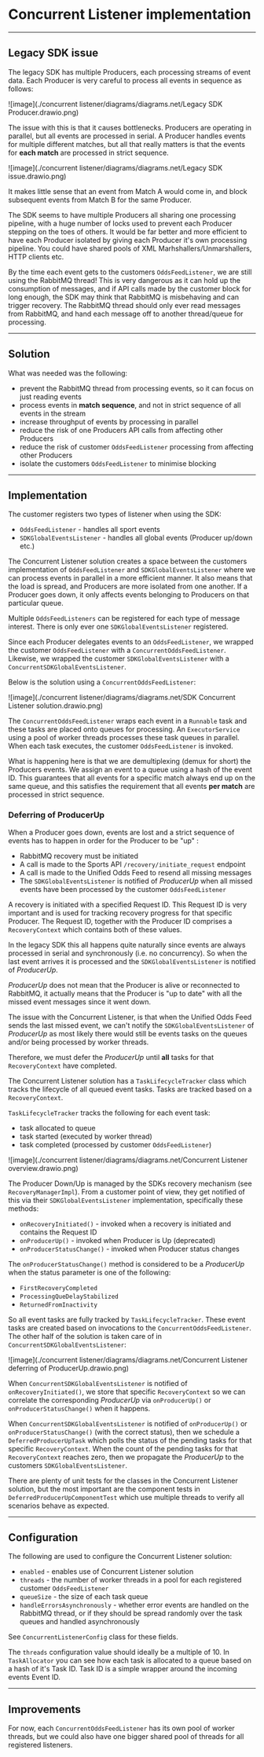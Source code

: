 # Concurrent Listener implementation


----
## Legacy SDK issue

The legacy SDK has multiple Producers, each processing streams of event data. Each Producer
is very careful to process all events in sequence as follows:

![image](./concurrent listener/diagrams/diagrams.net/Legacy SDK Producer.drawio.png)

The issue with this is that it causes bottlenecks. Producers are operating in parallel, but 
all events are processed in serial. A Producer handles events for multiple different matches,
but all that really matters is that the events for **each match** are processed in strict sequence.

![image](./concurrent listener/diagrams/diagrams.net/Legacy SDK issue.drawio.png)

It makes little sense that an event from Match A would come in, and block subsequent events
from Match B for the same Producer.

The SDK seems to have multiple Producers all sharing one processing pipeline, with a huge
number of locks used to prevent each Producer stepping on the toes of others. It would be 
far better and more efficient to have each Producer isolated by giving each Producer it's 
own processing pipeline. You could have shared pools of XML Marhshallers/Unmarshallers, 
HTTP clients etc.

By the time each event gets to the customers `OddsFeedListener`, we are still using the RabbitMQ
thread! This is very dangerous as it can hold up the consumption of messages, and if API calls
made by the customer block for long enough, the SDK may think that RabbitMQ is misbehaving and
can trigger recovery. The RabbitMQ thread should only ever read messages from RabbitMQ, and hand
each message off to another thread/queue for processing.


----
## Solution
What was needed was the following:
- prevent the RabbitMQ thread from processing events, so it can focus on just reading events
- process events in **match sequence**, and not in strict sequence of all events in the stream
- increase throughput of events by processing in parallel
- reduce the risk of one Producers API calls from affecting other Producers
- reduce the risk of customer `OddsFeedListener` processing from affecting other Producers
- isolate the customers `OddsFeedListener` to minimise blocking


----
## Implementation

The customer registers two types of listener when using the SDK:
- `OddsFeedListener` - handles all sport events
- `SDKGlobalEventsListener` - handles all global events (Producer up/down etc.)

The Concurrent Listener solution creates a space between the customers implementation of
`OddsFeedListener` and `SDKGlobalEventsListener` where we can process events in parallel
in a more efficient manner. It also means that the load is spread, and Producers are more
isolated from one another. If a Producer goes down, it only affects events belonging to
Producers on that particular queue.

Multiple `OddsFeedListeners` can be registered for each type of message interest. There is only 
ever one `SDKGlobalEventsListener` registered.

Since each Producer delegates events to an `OddsFeedListener`, we wrapped the customer
`OddsFeedListener` with a `ConcurrentOddsFeedListener`.
Likewise, we wrapped the customer `SDKGlobalEventsListener` with a `ConcurrentSDKGlobalEventsListener`.

Below is the solution using a `ConcurrentOddsFeedListener`:

![image](./concurrent listener/diagrams/diagrams.net/SDK Concurrent Listener solution.drawio.png)

The `ConcurrentOddsFeedListener` wraps each event in a `Runnable` task and these tasks are placed 
onto queues for processing. An `ExecutorService` using a pool of worker threads processes these 
task queues in parallel. When each task executes, the customer `OddsFeedListener` is invoked.

What is happening here is that we are demultiplexing (demux for short) the Producers events. We
assign an event to a queue using a hash of the event ID. This guarantees that all events for a 
specific match always end up on the same queue, and this satisfies the requirement that all 
events **per match** are processed in strict sequence.

### Deferring of ProducerUp

When a Producer goes down, events are lost and a strict sequence of events has to happen in order
for the Producer to be "up" :
- RabbitMQ recovery must be initiated
- A call is made to the Sports API `/recovery/initiate_request` endpoint
- A call is made to the Unified Odds Feed to resend all missing messages
- The `SDKGlobalEventsListener` is notified of _ProducerUp_ when all missed events have been 
processed by the customer `OddsFeedListener`

A recovery is initiated with a specified Request ID. This Request ID is very important and is 
used for tracking recovery progress for that specific Producer. The Request ID, together with
the Producer ID comprises a `RecoveryContext` which contains both of these values.

In the legacy SDK this all happens quite naturally since events are always processed in serial 
and synchronously (i.e. no concurrency). So when the last event arrives it is processed and the
`SDKGlobalEventsListener` is notified of _ProducerUp_.

_ProducerUp_ does not mean that the Producer is alive or reconnected to RabbitMQ, it actually
means that the Producer is "up to date" with all the missed event messages since it went down.

The issue with the Concurrent Listener, is that when the Unified Odds Feed sends the last missed
event, we can't notify the `SDKGlobalEventsListener` of _ProducerUp_ as most likely there would still
be events tasks on the queues and/or being processed by worker threads.

Therefore, we must defer the _ProducerUp_ until **all** tasks for that `RecoveryContext` have completed.

The Concurrent Listener solution has a `TaskLifecycleTracker` class which tracks the lifecycle of
all queued event tasks. Tasks are tracked based on a `RecoveryContext`.

`TaskLifecycleTracker` tracks the following for each event task:
- task allocated to queue
- task started (executed by worker thread)
- task completed (processed by customer `OddsFeedListener`)

![image](./concurrent listener/diagrams/diagrams.net/Concurrent Listener overview.drawio.png)

The Producer Down/Up is managed by the SDKs recovery mechanism (see `RecoveryManagerImpl`). From
a customer point of view, they get notified of this via their `SDKGlobalEventsListener` implementation,
specifically these methods:
- `onRecoveryInitiated()` - invoked when a recovery is initiated and contains the Request ID
- `onProducerUp()` - invoked when Producer is Up (deprecated)
- `onProducerStatusChange()` - invoked when Producer status changes

The `onProducerStatusChange()` method is considered to be a _ProducerUp_ when the status parameter is 
one of the following:
- `FirstRecoveryCompleted`
- `ProcessingQueDelayStabilized`
- `ReturnedFromInactivity`

So all event tasks are fully tracked by `TaskLifecycleTracker`. These event tasks are created
based on invocations to the `ConcurrentOddsFeedListener`. The other half of the solution is taken
care of in `ConcurrentSDKGlobalEventsListener`:

![image](./concurrent listener/diagrams/diagrams.net/Concurrent Listener deferring of ProducerUp.drawio.png)

When `ConcurrentSDKGlobalEventsListener` is notified of `onRecoveryInitiated()`, we store that
specific `RecoveryContext` so we can correlate the 
corresponding _ProducerUp_ via `onProducerUp()` or `onProducerStatusChange()` when it happens.

When `ConcurrentSDKGlobalEventsListener` is notified of `onProducerUp()` or `onProducerStatusChange()`
(with the correct status), then we schedule a `DeferredProducerUpTask` which polls the status
of the pending tasks for that specific `RecoveryContext`. When the count of the pending tasks for 
that `RecoveryContext` reaches zero, then we propagate the _ProducerUp_ to the customers
`SDKGlobalEventsListener`.

There are plenty of unit tests for the classes in the Concurrent Listener solution, but the
most important are the component tests in `DeferredProducerUpComponentTest` which
use multiple threads to verify all scenarios behave as expected.


----
## Configuration

The following are used to configure the Concurrent Listener solution:

- `enabled` - enables use of Concurrent Listener solution
- `threads` - the number of worker threads in a pool for each registered customer `OddsFeedListener`
- `queueSize` - the size of each task queue
- `handleErrorsAsynchronously` - whether error events are handled on the RabbitMQ thread, or 
if they should be spread randomly over the task queues and handled asynchronously

See `ConcurrentListenerConfig` class for these fields.

The `threads` configuration value should ideally be a multiple of 10. In `TaskAllocator` you can see how
each task is allocated to a queue based on a hash of it's Task ID. Task ID is a simple wrapper 
around the incoming events Event ID.

----
## Improvements

For now, each `ConcurrentOddsFeedListener` has its own pool of worker threads, but we could
also have one bigger shared pool of threads for all registered listeners.
